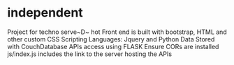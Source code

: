 # independent
Project for techno serve~D~ hot
Front end is built with bootstrap, HTML and other custom CSS
Scripting Languages: Jquery and Python
Data Stored with CouchDatabase
APIs access using FLASK
Ensure CORs are installed
js/index.js includes the link to the server hosting the APIs
